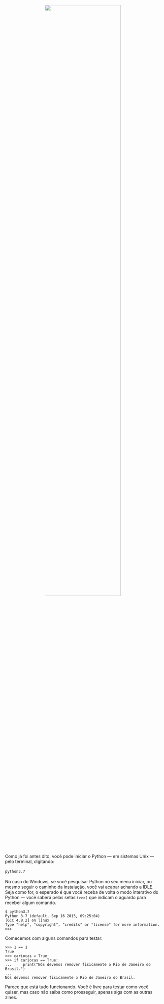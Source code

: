 <p align="center"><img src="https://i.imgur.com/cOUwqtP.png" width="70%"></p>

Como já foi antes dito, você pode iniciar o Python — em sistemas Unix — pelo terminal, digitando:<br><br>
`python3.7`<br><br>
No caso do Windows, se você pesquisar Python no seu menu iniciar, ou mesmo seguir o caminho da instalação, vocẽ vai acabar achando a IDLE.<br>
Seja como for, o esperado é que você receba de volta o modo interativo do Python — você saberá pelas setas `(>>>)` que indicam o aguardo para receber algum comando.<br>
```
$ python3.7
Python 3.7 (default, Sep 16 2015, 09:25:04)
[GCC 4.8.2] on linux
Type "help", "copyright", "credits" or "license" for more information.
>>>
```
Comecemos com alguns comandos para testar:<br>
```
>>> 1 == 1
True
>>> cariocas = True
>>> if cariocas == True:
...     print("Nós devemos remover fisicamente o Rio de Janeiro do Brasil.")
... 
Nós devemos remover fisicamente o Rio de Janeiro do Brasil.
```
Parece que está tudo funcionando. Você é livre para testar como você quiser, mas caso não saíba como prosseguir, apenas siga com as outras zines.


